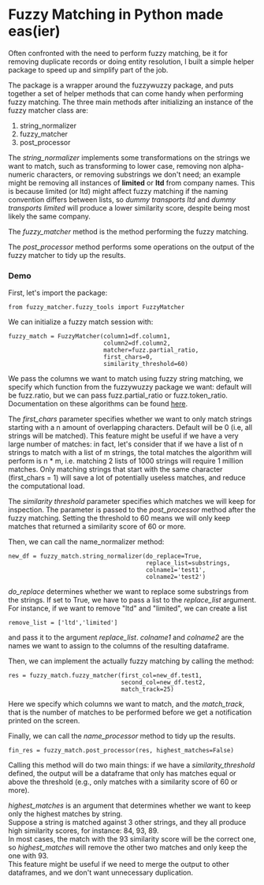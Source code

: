 # Fuzzy Matching in Python made eas(ier)

Often confronted with the need to perform fuzzy matching, be it for removing duplicate records or
doing entity resolution, I built a simple helper package to speed up and simplify part of the job.

The package is a wrapper around the fuzzywuzzy package, and puts together a set of helper methods that can come handy when performing fuzzy matching.
The three main methods after initializing an instance of the fuzzy matcher class are:
<ol>
  <li> string_normalizer </li>
  <li> fuzzy_matcher </li>
  <li> post_processor </li>
</ol>

The *string_normalizer* implements some transformations on the strings we want to match, such as transforming to lower case,
removing non alpha-numeric characters, or removing substrings we don't need; an example might be removing
all instances of __limited__ or __ltd__ from company names. This is because limited (or ltd) might affect fuzzy matching if the naming
convention differs between lists, so *dummy transports ltd* and *dummy transports limited* will produce a lower similarity
score, despite being most likely the same company.

The *fuzzy_matcher* method is the method performing the fuzzy matching.

The *post_processor* method performs some operations on the output of the fuzzy matcher to tidy up the results.

### Demo

First, let's import the package:

```
from fuzzy_matcher.fuzzy_tools import FuzzyMatcher
```

We can initialize a fuzzy match session with:

```
fuzzy_match = FuzzyMatcher(column1=df.column1,
                           column2=df.column2,
                           matcher=fuzz.partial_ratio,
                           first_chars=0,
                           similarity_threshold=60)
```

We pass the columns we want to match using fuzzy string matching, we specify which
function from the fuzzywuzzy package we want: default will be fuzz.ratio, but we can pass fuzz.partial_ratio or fuzz.token_ratio.
Documentation on these algorithms can be found [here](https://pypi.org/project/fuzzywuzzy/).

The *first_chars* parameter specifies whether we want to only match strings starting with a n amount
of overlapping characters. Default will be 0 (i.e, all strings will be matched). This feature might be useful if we have a very large number of matches: in fact, let's consider that if
we have a list of n strings to match with a list of m strings, the total matches the algorithm will perform is n * m, i.e. matching 2 lists of
1000 strings will require 1 million matches. 
Only matching strings that start with the same character (first_chars = 1) will save a lot of 
potentially useless matches, and reduce the computational load.

The *similarity threshold* parameter specifies which matches we will keep for inspection. The parameter is passed to the
*post_processor* method after the fuzzy matching. Setting the threshold to 60 means we will only keep matches that returned a similarity score of
60 or more.

Then, we can call the name_normalizer method:
```
new_df = fuzzy_match.string_normalizer(do_replace=True, 
                                       replace_list=substrings, 
                                       colname1='test1',
                                       colname2='test2')
```

*do_replace* determines whether we want to replace some substrings from the strings. If set to True, we
have to pass a list to the *replace_list* argument. For instance, if we want to remove "ltd" and "limited", we can create a list

```
remove_list = ['ltd','limited']
```

and pass it to the argument *replace_list*. *colname1* and *colname2* are the names we want to assign to the columns
of the resulting dataframe.

Then, we can implement the actually fuzzy matching by calling the method:

```
res = fuzzy_match.fuzzy_matcher(first_col=new_df.test1, 
                                second_col=new_df.test2, 
                                match_track=25)
```

Here we specify which columns we want to match, and the *match_track*, that is the number
of matches to be performed before we get a notification printed on the screen.

Finally, we can call the *name_processor* method to tidy up the results.

```
fin_res = fuzzy_match.post_processor(res, highest_matches=False)
```

Calling this method will do two main things: if we have a *similarity_threshold* defined, 
the output will be a dataframe that only has matches equal or above the threshold (e.g., only
matches with a similarity score of 60 or more).

*highest_matches* is an argument that determines whether we want to keep only the highest matches
by string. 
</br>
Suppose a string is matched against 3 other strings, and they all produce high similarity scores, for instance:
84, 93, 89. 
<br>
In most cases, the match with the 93 similarity score will be the correct one, so 
*highest_matches* will remove the other two matches and only keep the one with 93.
<br>
This feature might be useful if we need to merge the output to other dataframes, and we don't want
unnecessary duplication.



